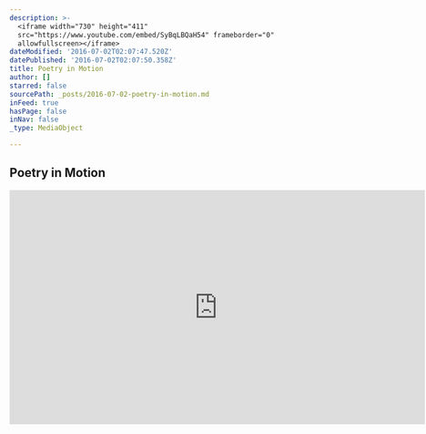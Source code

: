 ```yaml
---
description: >-
  <iframe width="730" height="411"
  src="https://www.youtube.com/embed/SyBqLBQaH54" frameborder="0"
  allowfullscreen></iframe>
dateModified: '2016-07-02T02:07:47.520Z'
datePublished: '2016-07-02T02:07:50.358Z'
title: Poetry in Motion
author: []
starred: false
sourcePath: _posts/2016-07-02-poetry-in-motion.md
inFeed: true
hasPage: false
inNav: false
_type: MediaObject

---
```

## Poetry in Motion

<iframe width="730" height="411" src="https://www.youtube.com/embed/SyBqLBQaH54" frameborder="0" allowfullscreen\></iframe\>